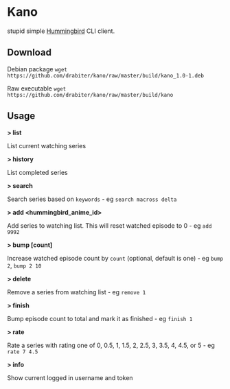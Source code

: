 # Kano

stupid simple [Hummingbird](https://hummingbird.me/) CLI client.

## Download

Debian package `wget https://github.com/drabiter/kano/raw/master/build/kano_1.0-1.deb`

Raw executable `wget https://github.com/drabiter/kano/raw/master/build/kano`

## Usage

**> list**

  List current watching series

**> history**
  
  List completed series

**> search <keywords>**               
  
  Search series based on `keywords` - eg `search macross delta`

**> add <hummingbird_anime_id>**
  
  Add series to watching list. This will reset watched episode to 0 - eg `add 9992`

**> bump <id> [count]**

  Increase watched episode count by `count` (optional, default is one) - eg `bump 2`, `bump 2 10`

**> delete <id>**
  
  Remove a series from watching list - eg `remove 1`

**> finish <id>**
  
  Bump episode count to total and mark it as finished - eg `finish 1`

**> rate <id> <rating>**
  
  Rate a series with rating one of 0, 0.5, 1, 1.5, 2, 2.5, 3, 3.5, 4, 4.5, or 5 - eg `rate 7 4.5`

**> info**
  
  Show current logged in username and token
